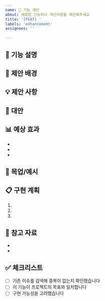 ```yaml
---
name: 🚀 기능 제안
about: 새로운 기능이나 개선사항을 제안해주세요
title: '[FEAT] '
labels: 'enhancement'
assignees: ''

---
```


## 🚀 기능 설명
<!-- 제안하는 기능에 대한 명확하고 간결한 설명을 작성해주세요 -->

## 🤔 제안 배경
<!-- 이 기능이 왜 필요한지, 어떤 문제를 해결하는지 설명해주세요 -->

## 💡 제안 사항
<!-- 원하는 해결책을 설명해주세요 -->

## 🔄 대안
<!-- 고려해본 대안이 있다면 설명해주세요 -->

## 📊 예상 효과
<!-- 이 기능이 구현되면 어떤 이점이 있을지 설명해주세요 -->
- 
- 
- 

## 🎨 목업/예시
<!-- 가능하다면 UI/UX 목업이나 예시 코드를 추가해주세요 -->

## 📋 구현 계획
<!-- 대략적인 구현 계획이나 아이디어가 있다면 공유해주세요 -->
1. 
2. 
3. 

## 📎 참고 자료
<!-- 관련된 문서, 링크, 이슈 등을 추가해주세요 -->
- 
- 

## ✅ 체크리스트
<!-- 제출하기 전에 확인해주세요 -->
- [ ] 기존 이슈를 검색해 중복이 없는지 확인했습니다
- [ ] 이 기능이 프로젝트의 목표와 일치합니다
- [ ] 구현 가능성을 고려했습니다
